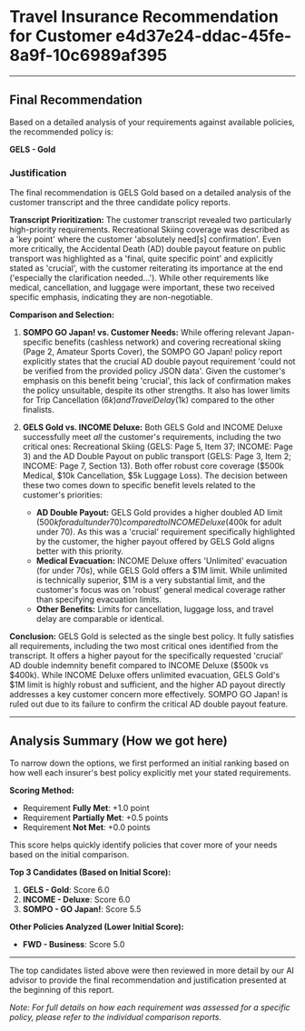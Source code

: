 # Travel Insurance Recommendation for Customer e4d37e24-ddac-45fe-8a9f-10c6989af395

---

## Final Recommendation
Based on a detailed analysis of your requirements against available policies, the recommended policy is:

**GELS - Gold**

### Justification
The final recommendation is GELS Gold based on a detailed analysis of the customer transcript and the three candidate policy reports.

**Transcript Prioritization:** The customer transcript revealed two particularly high-priority requirements. Recreational Skiing coverage was described as a 'key point' where the customer 'absolutely need[s] confirmation'. Even more critically, the Accidental Death (AD) double payout feature on public transport was highlighted as a 'final, quite specific point' and explicitly stated as 'crucial', with the customer reiterating its importance at the end ('especially the clarification needed...'). While other requirements like medical, cancellation, and luggage were important, these two received specific emphasis, indicating they are non-negotiable.

**Comparison and Selection:**
1.  **SOMPO GO Japan! vs. Customer Needs:** While offering relevant Japan-specific benefits (cashless network) and covering recreational skiing (Page 2, Amateur Sports Cover), the SOMPO GO Japan! policy report explicitly states that the crucial AD double payout requirement 'could not be verified from the provided policy JSON data'. Given the customer's emphasis on this benefit being 'crucial', this lack of confirmation makes the policy unsuitable, despite its other strengths. It also has lower limits for Trip Cancellation ($6k) and Travel Delay ($1k) compared to the other finalists.

2.  **GELS Gold vs. INCOME Deluxe:** Both GELS Gold and INCOME Deluxe successfully meet *all* the customer's requirements, including the two critical ones: Recreational Skiing (GELS: Page 5, Item 37; INCOME: Page 3) and the AD Double Payout on public transport (GELS: Page 3, Item 2; INCOME: Page 7, Section 13). Both offer robust core coverage ($500k Medical, $10k Cancellation, $5k Luggage Loss). The decision between these two comes down to specific benefit levels related to the customer's priorities:
    *   **AD Double Payout:** GELS Gold provides a higher doubled AD limit ($500k for adult under 70) compared to INCOME Deluxe ($400k for adult under 70). As this was a 'crucial' requirement specifically highlighted by the customer, the higher payout offered by GELS Gold aligns better with this priority.
    *   **Medical Evacuation:** INCOME Deluxe offers 'Unlimited' evacuation (for under 70s), while GELS Gold offers a $1M limit. While unlimited is technically superior, $1M is a very substantial limit, and the customer's focus was on 'robust' general medical coverage rather than specifying evacuation limits.
    *   **Other Benefits:** Limits for cancellation, luggage loss, and travel delay are comparable or identical.

**Conclusion:** GELS Gold is selected as the single best policy. It fully satisfies all requirements, including the two most critical ones identified from the transcript. It offers a higher payout for the specifically requested 'crucial' AD double indemnity benefit compared to INCOME Deluxe ($500k vs $400k). While INCOME Deluxe offers unlimited evacuation, GELS Gold's $1M limit is highly robust and sufficient, and the higher AD payout directly addresses a key customer concern more effectively. SOMPO GO Japan! is ruled out due to its failure to confirm the critical AD double payout feature.

---

## Analysis Summary (How we got here)
To narrow down the options, we first performed an initial ranking based on how well each insurer's best policy explicitly met your stated requirements.

**Scoring Method:**
- Requirement **Fully Met**: +1.0 point
- Requirement **Partially Met**: +0.5 points
- Requirement **Not Met**: +0.0 points

This score helps quickly identify policies that cover more of your needs based on the initial comparison.

**Top 3 Candidates (Based on Initial Score):**
1. **GELS - Gold**: Score 6.0
2. **INCOME - Deluxe**: Score 6.0
3. **SOMPO - GO Japan!**: Score 5.5

**Other Policies Analyzed (Lower Initial Score):**
- **FWD - Business**: Score 5.0

---

The top candidates listed above were then reviewed in more detail by our AI advisor to provide the final recommendation and justification presented at the beginning of this report.

*Note: For full details on how each requirement was assessed for a specific policy, please refer to the individual comparison reports.*